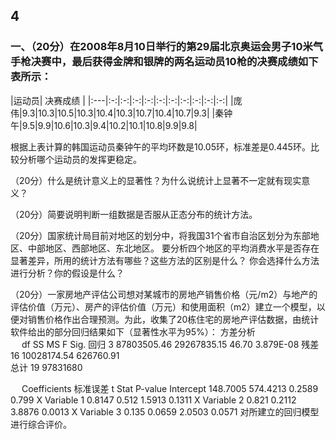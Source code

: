## 4
### 一、（20分）在2008年8月10日举行的第29届北京奥运会男子10米气手枪决赛中，最后获得金牌和银牌的两名运动员10枪的决赛成绩如下表所示：
|运动员|			决赛成绩		|
|:---|:-:|:-:|:-:|:-:|:-:|:-:|:-:|:-:|:-:|:-:|
|庞伟|9.3|10.3|10.5|10.3|10.4|10.3|10.7|10.4|10.7|9.3|
|秦钟午|9.5|9.9|10.6|10.3|9.4|10.2|10.1|10.8|9.9|9.8|

根据上表计算的韩国运动员秦钟午的平均环数是10.05环，标准差是0.445环。比较分析哪个运动员的发挥更稳定。

（20分）什么是统计意义上的显著性？为什么说统计上显著不一定就有现实意义？

（20分）简要说明判断一组数据是否服从正态分布的统计方法。

（20分）国家统计局目前对地区的划分中，将我国31个省市自治区划分为东部地区、中部地区、西部地区、东北地区。
要分析四个地区的平均消费水平是否存在显著差异，所用的统计方法有哪些？这些方法的区别是什么？
你会选择什么方法进行分析？你的假设是什么？

（20分）一家房地产评估公司想对某城市的房地产销售价格（元/m2）与地产的评估价值（万元）、房产的评估价值（万元）和使用面积（m2）建立一个模型，以便对销售价格作出合理预测。为此，收集了20栋住宅的房地产评估数据，由统计软件给出的部分回归结果如下（显著性水平为95%）：
方差分析					
　	df	SS	MS	F	Sig.
回归	3	87803505.46	29267835.15	46.70	3.879E-08
残差	16	10028174.54	626760.91		
总计	19	97831680	　	　	　
					

　	Coefficients	标准误差	t Stat	P-value
Intercept	148.7005	574.4213	0.2589	0.799
X Variable 1	0.8147	0.512	1.5913	0.1311
X Variable 2	0.821	0.2112	3.8876	0.0013
X Variable 3	0.135	0.0659	2.0503	0.0571
对所建立的回归模型进行综合评价。
